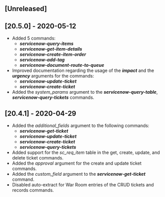 ## [Unreleased]


## [20.5.0] - 2020-05-12
  - Added 5 commands:
    - ***servicenow-query-items***
    - ***servicenow-get-item-details***
    - ***servicenow-create-item-order***
    - ***servicenow-add-tag***
    - ***servicenow-document-route-to-queue***
  - Improved documentation regarding the usage of the ***impact*** and the ***urgency*** arguments for the commands:
    - ***servicenow-update-ticket***
    - ***servicenow-create-ticket***
  - Added the *system_params* argument to the ***servicenow-query-table***, ***servicenow-query-tickets*** commands.

## [20.4.1] - 2020-04-29
  - Added the *additional_fields* argument to the following commands:
    - ***servicenow-get-ticket***
    - ***servicenow-update-ticket***
    - ***servicenow-create-ticket***
    - ***servicenow-query-tickets***
  - Added support for the *sc_req_item* table in the get, create, update, and delete ticket commands.
  - Added the *approval* argument for the create and update ticket commands.
  - Added the *custom_field* argument to the ***servicenow-get-ticket*** command.
  - Disabled auto-extract for War Room entries of the CRUD tickets and records commands.
